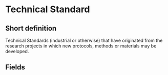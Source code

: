 # Technical Standard
## Short definition
Technical Standards (industrial or otherwise) that have originated from the research projects in which new protocols, methods or materials may be developed.
## Fields
